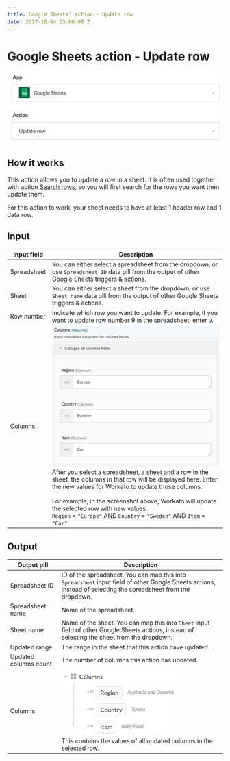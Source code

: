 ```yaml
---
title: Google Sheets' action - Update row
date: 2017-10-04 23:00:00 Z
---
```


# Google Sheets action - Update row
![Action Update row](/assets/images/connectors/google-sheets/action-update-row.png)

## How it works
This action allows you to update a row in a sheet. It is often used together with action [Search rows](https://docs.workato.com/connectors/google-sheets/action-search-rows.html), so you will first search for the rows you want then update them.

For this action to work, your sheet needs to have at least 1 header row and 1 data row.

## Input
| Input field | Description |
|---|---|
| Spreadsheet | You can either select a spreadsheet from the dropdown, or use `Spreadsheet ID` data pill from the output of other Google Sheets triggers & actions. |
| Sheet | You can either select a sheet from the dropdown, or use `Sheet name` data pill from the output of other Google Sheets triggers & actions. |
| Row number | Indicate which row you want to update. For example, if you want to update row number 9 in the spreadsheet, enter `9`.|
| Columns | ![CSV columns](/assets/images/connectors/google-sheets/update-columns.png)<br>After you select a spreadsheet, a sheet and a row in the sheet, the columns in that row will be displayed here. Enter the new values for Workato to update those columns.<br><br>For example, in the screenshot above, Workato will update the selected row with new values: <br>`Region` = `"Europe"` AND `Country` = `"Sweden"` AND `Item` = `"Car"` |

## Output
| Output pill | Description |
|---|---|
| Spreadsheet ID | ID of the spreadsheet. You can map this into `Spreadsheet` input field of other Google Sheets actions, instead of selecting the spreadsheet from the dropdown. |
| Spreadsheet name | Name of the spreadsheet. |
| Sheet name | Name of the sheet. You can map this into `Sheet` input field of other Google Sheets actions, instead of selecting the sheet from the dropdown. |
| Updated range | The range in the sheet that this action have updated. |
| Updated columns count | The number of columns this action has updated. |
| Columns | ![CSV columns](/assets/images/connectors/google-sheets/output-columns.png)<br>This contains the values of all updated columns in the selected row.|
